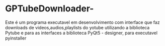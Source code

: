 # GPTubeDownloader-
Este é um programa executavel em desenvolvimento com interface que faz downloads de videos,audios,playlists do yotube utilizando a biblioteca Pytube e para as interfaces a biblioteca PyQt5 - designer, para executavel pyinstaller


